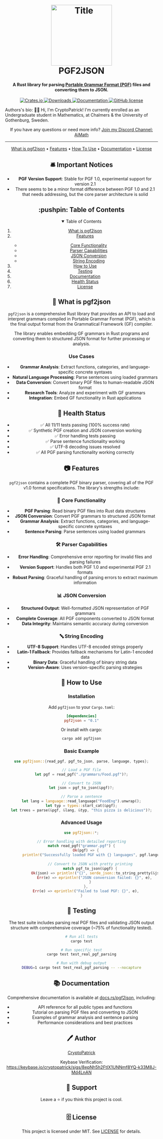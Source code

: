 <h1 align="center">
  <br>
    <img 
      src="https://github.com/cryptopatrick/factory/blob/master/img/100days/pgf2json.png" 
      alt="Title" 
      width="200"
    />
  <br>
  PGF2JSON
  <br>
</h1>

<h4 align="center">
  A Rust library for parsing <a href="https://www.grammaticalframework.org/" target="_blank">Portable Grammar Format (PGF)</a> files and converting them to JSON.
</h4>

<p align="center">
  <a href="https://crates.io/crates/pgf2json" target="_blank">
    <img src="https://img.shields.io/crates/v/pgf2json" alt="Crates.io"/>
  </a>
  <a href="https://crates.io/crates/pgf2json" target="_blank">
    <img src="https://img.shields.io/crates/d/pgf2json" alt="Downloads"/>
  </a>
  <a href="https://docs.rs/pgf2json" target="_blank">
    <img src="https://docs.rs/pgf2json/badge.svg" alt="Documentation"/>
  </a>
  <a href="LICENSE" target="_blank">
    <img src="https://img.shields.io/github/license/sulu/sulu.svg" alt="GitHub license"/>
  </a>
</p>


Authors's bio: 👋😀 Hi, I'm CryptoPatrick! I'm currently enrolled as an 
Undergraduate student in Mathematics, at Chalmers & the University of Gothenburg, Sweden. <br>
<center>If you have any questions or need more info? <a href="https://discord.gg/T8EWmJZpCB">Join my Discord Channel: AiMath</a><center>

---



<p align="center">
  <a href="#-what-is-pgf2json">What is pgf2json</a> •
  <a href="#-features">Features</a> •
  <a href="#-how-to-use">How To Use</a> •
  <a href="#-documentation">Documentation</a> •
  <a href="#-license">License</a>
</p>

## 🛎 Important Notices
* **PGF Version Support**: Stable for PGF 1.0, experimental support for version 2.1
* There seems to be a minor format difference between PGF 1.0 and 2.1 that needs addressing, but the core parser architecture is solid

<!-- TABLE OF CONTENTS -->
<h2 id="table-of-contents"> :pushpin: Table of Contents</h2>

<details open="open">
  <summary>Table of Contents</summary>
  <ol>
    <li><a href="#-what-is-pgf2json">What is pgf2json</a></li>
    <li><a href="#-features">Features</a></li>
      <ul>
        <li><a href="#-core-functionality">Core Functionality</a></li>
        <li><a href="#-parser-capabilities">Parser Capabilities</a></li>
        <li><a href="#-json-conversion">JSON Conversion</a></li>
        <li><a href="#-string-encoding">String Encoding</a></li>
      </ul>
    <li><a href="#-how-to-use">How to Use</a></li>
    <li><a href="#-testing">Testing</a></li>
    <li><a href="#-documentation">Documentation</a></li>
    <li><a href="#-health-status">Health Status</a></li>
    <li><a href="#-license">License</a></li>
  </ol>
</details>

## 🤔 What is pgf2json

`pgf2json` is a comprehensive Rust library that provides an API to load and interpret grammars compiled in Portable Grammar Format (PGF), which is the final output format from the Grammatical Framework (GF) compiler. 

The library enables embedding GF grammars in Rust programs and converting them to structured JSON format for further processing or analysis.

### Use Cases

- **Grammar Analysis**: Extract functions, categories, and language-specific concrete syntaxes
- **Natural Language Processing**: Parse sentences using loaded grammars  
- **Data Conversion**: Convert binary PGF files to human-readable JSON format
- **Research Tools**: Analyze and experiment with GF grammars
- **Integration**: Embed GF functionality in Rust applications

## 🔋 Health Status
- ✅ All 11/11 tests passing (100% success rate)
- ✅ Synthetic PGF creation and JSON conversion working
- ✅ Error handling tests passing
- ✅ Parse sentence functionality working
- ✅ UTF-8 decoding issues resolved
- ✅ All PGF parsing functionality working correctly

## 📷 Features

`pgf2json` contains a complete PGF binary parser, covering all of the PGF v1.0 format specifications. The library's strengths include:

### 🔧 Core Functionality
- **PGF Parsing**: Read binary PGF files into Rust data structures
- **JSON Conversion**: Convert PGF grammars to structured JSON format
- **Grammar Analysis**: Extract functions, categories, and language-specific concrete syntaxes
- **Sentence Parsing**: Parse sentences using loaded grammars

### 🛠 Parser Capabilities
- **Error Handling**: Comprehensive error reporting for invalid files and parsing failures
- **Version Support**: Handles both PGF 1.0 and experimental PGF 2.1 formats
- **Robust Parsing**: Graceful handling of parsing errors to extract maximum information

### 📊 JSON Conversion
- **Structured Output**: Well-formatted JSON representation of PGF grammars
- **Complete Coverage**: All PGF components converted to JSON format
- **Data Integrity**: Maintains semantic accuracy during conversion

### 🔤 String Encoding
- **UTF-8 Support**: Handles UTF-8 encoded strings properly
- **Latin-1 Fallback**: Provides fallback mechanisms for Latin-1 encoded data
- **Binary Data**: Graceful handling of binary string data
- **Version-Aware**: Uses version-specific parsing strategies

## 🚙 How to Use

### Installation

Add `pgf2json` to your `Cargo.toml`:

```toml
[dependencies]
pgf2json = "0.1"
```

Or install with cargo:

```bash
cargo add pgf2json
```

### Basic Example

```rust
use pgf2json::{read_pgf, pgf_to_json, parse, language, types};

// Load a PGF file
let pgf = read_pgf("./grammars/Food.pgf")?;

// Convert to JSON
let json = pgf_to_json(&pgf)?;

// Parse a sentence
let lang = language::read_language("FoodEng").unwrap();
let typ = types::start_cat(&pgf);
let trees = parse(&pgf, &lang, &typ, "this pizza is delicious")?;
```

### Advanced Usage

```rust
use pgf2json::*;

// Error handling with detailed reporting
match read_pgf("grammar.pgf") {
    Ok(pgf) => {
        println!("Successfully loaded PGF with {} languages", pgf.languages.len());
        
        // Convert to JSON with pretty printing
        match pgf_to_json(&pgf) {
            Ok(json) => println!("{}", serde_json::to_string_pretty(&json)?),
            Err(e) => eprintln!("JSON conversion failed: {}", e),
        }
    },
    Err(e) => eprintln!("Failed to load PGF: {}", e),
}
```

## 🧪 Testing

The test suite includes parsing real PGF files and validating JSON output structure with comprehensive coverage (~75% of functionality tested).

```bash
# Run all tests
cargo test

# Run specific test
cargo test test_real_pgf_parsing

# Run with debug output
DEBUG=1 cargo test test_real_pgf_parsing -- --nocapture
```
## 📚 Documentation

Comprehensive documentation is available at [docs.rs/pgf2json](https://docs.rs/pgf2json), including:
- API reference for all public types and functions
- Tutorial on parsing PGF files and converting to JSON
- Examples of grammar analysis and sentence parsing
- Performance considerations and best practices

## 🖊 Author

<a href="https://x.com/cryptopatrick">CryptoPatrick</a>  

Keybase Verification:  
https://keybase.io/cryptopatrick/sigs/8epNh5h2FtIX1UNNmf8YQ-k33M8J-Md4LnAN

## 🐣 Support
Leave a ⭐ if you think this project is cool.  

## 🗄 License

This project is licensed under MIT. See [LICENSE](LICENSE) for details.